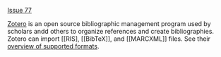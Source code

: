 [Issue 77](https://github.com/thoth-pub/thoth/issues/77)

[Zotero](https://www.zotero.org/) is an open source bibliographic management program used by scholars andd others to organize references and create bibliographies. Zotero can import [[RIS], [[BibTeX]], and [[MARCXML]] files. See their [overview of supported formats](https://www.zotero.org/support/kb/importing_standardized_formats).